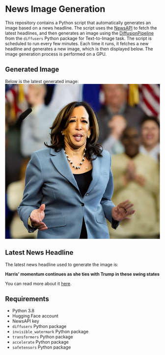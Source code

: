 # News Image Generation
This repository contains a Python script that automatically generates an image based on a news headline. The script uses the [NewsAPI](https://newsapi.org/) to fetch the latest headlines, and then generates an image using the [DiffusionPipeline](https://github.com/huggingface/diffusers) from the `diffusers` Python package for Text-to-Image task.
The script is scheduled to run every few minutes. Each time it runs, it fetches a new headline and generates a new image, which is then displayed below. The image generation process is performed on a GPU.

## Generated Image
Below is the latest generated image:
![Generated Image](image.png)

## Latest News Headline
The latest news headline used to generate the image is:

**Harris’ momentum continues as she ties with Trump in these swing states**

You can read more about it [here](https://news.google.com/rss/articles/CBMijAFBVV95cUxQVFdacDFIOFJKVHhKVkxKNklFX2pYVTF3V1NTQVB5ZU40eFBWWE13eWJ5NkdkVDZ4c2J5eVlwYm5lVjNDVFgyXzd6dzI0YnBSVVFPV2cta1c4cHBsdXZXMDF5UXJnSnQ1c2N4LUNRY3BmSzFLV0UxcGE4d3k4eW1iU21FckNBRjM2VEhtdg?oc=5).

## Requirements
- Python 3.8
- Hugging Face account
- NewsAPI key
- `diffusers` Python package
- `invisible_watermark` Python package
- `transformers` Python package
- `accelerate` Python package
- `safetensors` Python package
